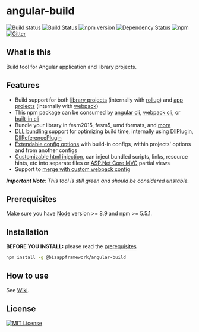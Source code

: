angular-build
=====================

<!-- Badges section here. -->
[![Build status](https://img.shields.io/appveyor/ci/mmzliveid/angular-build.svg?label=appveyor)](https://ci.appveyor.com/project/mmzliveid/angular-build)
[![Build Status](https://img.shields.io/travis/BizAppFramework/angular-build/master.svg?label=travis)](https://travis-ci.org/BizAppFramework/angular-build)
[![npm version](https://badge.fury.io/js/%40bizappframework%2Fangular-build.svg)](https://badge.fury.io/js/%40bizappframework%2Fangular-build)
[![Dependency Status](https://david-dm.org/bizappframework/angular-build.svg)](https://david-dm.org/bizappframework/angular-build)
[![npm](https://img.shields.io/npm/dm/@bizappframework/angular-build.svg)](https://www.npmjs.com/package/@bizappframework/angular-build)
[![Gitter](https://badges.gitter.im/BizAppFramework/angular-build.svg)](https://gitter.im/BizAppFramework/angular-build?utm_source=badge&utm_medium=badge&utm_campaign=pr-badge)

What is this
---------------

Build tool for Angular application and library projects.

Features
---------------

- Build support for both [library projects](https://github.com/BizAppFramework/angular-build/wiki/Build-Library-Projects) (internally with [rollup](https://github.com/rollup/rollup)) and [app projects](https://github.com/BizAppFramework/angular-build/wiki/Build-App-Projects) (internally with [webpack](https://github.com/webpack/webpack))
- This npm package can be consumed by [angular cli](https://github.com/BizAppFramework/angular-build/wiki/Angular-CLI-Integration), [webpack cli](https://github.com/BizAppFramework/angular-build/wiki/Webpack-CLI-Integration), or [built-in cli](https://github.com/BizAppFramework/angular-build/wiki/Build-with-Built-in-CLI)
- Bundle your library in fesm2015, fesm5, umd formats, and [more](https://github.com/BizAppFramework/angular-build/wiki/Build-Library-Projects)
- [DLL bundling](https://github.com/BizAppFramework/angular-build/wiki/DLL-Bundling) support for optimizing build time, internally using [DllPlugin](https://github.com/webpack/docs/wiki/list-of-plugins#dllplugin), [DllReferencePlugin](https://github.com/webpack/docs/wiki/list-of-plugins#dllreferenceplugin)
- [Extendable config options](https://github.com/BizAppFramework/angular-build/wiki/Extending-Configs) with build-in configs, within projects' options and from another configs
- [Customizable html injection](https://github.com/BizAppFramework/angular-build/wiki/Custom-Html-Injection), can inject bundled scripts, links, resource hints, etc into separate files or [ASP.Net Core MVC](https://docs.microsoft.com/en-us/aspnet/core/mvc/overview) partial views
- Support to [merge with custom webpack config](https://github.com/BizAppFramework/angular-build/wiki/Merge-with-Custom-Webpack-Config)

***Important Note**: This tool is still green and should be considered unstable.*

Prerequisites
---------------

Make sure you have [Node](https://nodejs.org/en/download/) version >= 8.9 and npm >= 5.5.1.

Installation
---------------

**BEFORE YOU INSTALL:** please read the [prerequisites](#prerequisites)

```bash
npm install -g @bizappframework/angular-build
```

How to use
---------------

See [Wiki](https://github.com/BizAppFramework/angular-build/wiki).

License
---------------

[![MIT License](https://img.shields.io/badge/license-MIT-blue.svg?style=flat)](/LICENSE)
